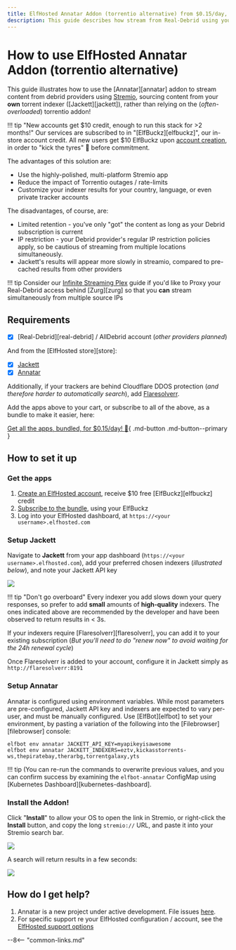 ```yaml
---
title: ElfHosted Annatar Addon (torrentio alternative) from $0.15/day, $10 free credit
description: This guide describes how stream from Real-Debrid using your own Elf-Hosted torrentio alternative, Annatar
---
```

# How to use ElfHosted Annatar Addon (torrentio alternative)

This guide illustrates how to use the [Annatar][annatar] addon to stream content from debrid providers using [Stremio](https://stremio.com), sourcing content from your **own** torrent indexer ([Jackett][jackett]), rather than relying on the (*often-overloaded*) torrentio addon!

!!! tip "New accounts get $10 credit, enough to run this stack for >2 months!"
    Our services are subscribed to in "[ElfBuckz][elfbuckz]", our in-store account credit. All new users get $10 ElfBuckz upon [account creation](https://store.elfhosted.com/my-account/), in order to "kick the tyres" :red_car: before commitment.

The advantages of this solution are:

* Use the highly-polished, multi-platform Stremio app
* Reduce the impact of Torrentio outages / rate-limits
* Customize your indexer results for your country, language, or even private tracker accounts

The disadvantages, of course, are:

* Limited retention - you've only "got" the content as long as your Debrid subscription is current
* IP restriction - your Debrid provider's regular IP restriction policies apply, so be cautious of streaming from multiple locations simultaneously.
* Jackett's results will appear more slowly in streamio, compared to pre-cached results from other providers

!!! tip
    Consider our [Infinite Streaming Plex](guides/media/stream-from-real-debrid-with-plex/) guide if you'd like to Proxy your Real-Debrid access behind [Zurg][zurg] so that you **can** stream simultaneously from multiple source IPs

## Requirements

* [x] [Real-Debrid][real-debrid] / AllDebrid account (*other providers planned*)

And from the [ElfHosted store][store]:

* [x] [Jackett](https://store.elfhosted.com/product/jackett/)
* [x] [Annatar](https://store.elfhosted.com/product/annatar/)

Additionally, if your trackers are behind Cloudflare DDOS protection (*and therefore harder to automatically search*), add [Flaresolverr](https://store.elfhosted.com/product/flaresolverr/).

Add the apps above to your cart, or subscribe to all of the above, as a bundle to make it easier, here:

[Get all the apps, bundled, for $0.15/day! :gift:](https://store.elfhosted.com/product/annatar-jackett-bundle){ .md-button .md-button--primary }

## How to set it up

### Get the apps

1. [Create an ElfHosted account](https://store.elfhosted.com/my-account?), receive $10 free [ElfBuckz][elfbuckz] credit
2. [Subscribe to the bundle](https://store.elfhosted.com/product/stremio-jackett-bundle), using your ElfBuckz
3. Log into your ElfHosted dashboard, at `https://<your username>.elfhosted.com`

### Setup Jackett

Navigate to **Jackett** from your app dashboard (`https://<your username>.elfhosted.com`), add your preferred chosen indexers (*illustrated below*), and note your Jackett API key

![](https://user-content.gitlab-static.net/60db7355ad98b15185cdae787149722196f9ddee/68747470733a2f2f692e696d6775722e636f6d2f6759504e45794d2e706e67)

!!! tip "Don't go overboard"
    Every indexer you add slows down your query responses, so prefer to add **small** amounts of **high-quality** indexers. The ones indicated above are recommended by the developer and have been observed to return results in < 3s.

If your indexers require [Flaresolverr][flaresolverr], you can add it to your existing subscription (*But you'll need to do "renew now" to avoid waiting for the 24h renewal cycle*)

Once Flaresolverr is added to your account, configure it in Jackett simply as `http://flaresolverr:8191`

### Setup Annatar

Annatar is configured using environment variables. While most parameters are pre-configured, Jackett API key and indexers are expected to vary per-user, and must be manually configured. Use [ElfBot][elfbot] to set your environment, by pasting a variation of the following into the [Filebrowser][filebrowser] console:

```
elfbot env annatar JACKETT_API_KEY=myapikeyisawesome
elfbot env annatar JACKETT_INDEXERS=eztv,kickasstorrents-ws,thepiratebay,therarbg,torrentgalaxy,yts
```
!!! tip
    (You can re-run the commands to overwrite previous values, and you can confirm success by examining the `elfbot-annatar` ConfigMap using [Kubernetes Dashboard][kubernetes-dashboard].

### Install the Addon!

Click "**Install**" to allow your OS to open the link in Stremio, or right-click the **Install** button, and copy the long `stremio://` URL, and paste it into your Stremio search bar.

![](/images/annatar-install-addon.png)

A search will return results in a few seconds:

![](/images/stremio-jacket-example-search.png)

## How do I get help?

1. Annatar is a new project under active development. File issues [here](https://gitlab.com/stremio-add-ons/annatar/-/issues).
2. For specific support re your ElfHosted configuration / account, see the [ElfHosted support options](/get-help/)

--8<-- "common-links.md"